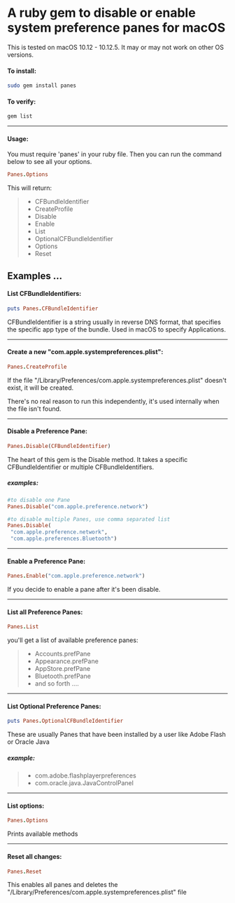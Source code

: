 # A ruby gem to disable or enable system preference panes for macOS

This is tested on macOS 10.12 - 10.12.5. It may or may not work on other OS versions.

#### To install:
```bash
sudo gem install panes
```

#### To verify:
```bash
gem list
```

---
#### Usage:
You must require 'panes' in your ruby file. Then you can run the command below to see all your options.
```ruby
Panes.Options
```
This will return:
> - CFBundleIdentifier
> - CreateProfile
> - Disable
> - Enable
> - List
> - OptionalCFBundleIdentifier
> - Options
> - Reset

## Examples ...

#### List CFBundleIdentifiers:

```ruby
puts Panes.CFBundleIdentifier
```
CFBundleIdentifier is a string usually in reverse DNS format, that specifies the specific app type of the bundle. Used in macOS to specify Applications.

---
#### Create a new "com.apple.systempreferences.plist":
```ruby
Panes.CreateProfile
```
If the file "/Library/Preferences/com.apple.systempreferences.plist" doesn't exist, it will be created.

There's no real reason to run this independently, it's used internally when the file isn't found.

---
#### Disable a Preference Pane:

``` ruby
Panes.Disable(CFBundleIdentifier)
```
The heart of this gem is the Disable method. It takes a specific CFBundleIdentifier or multiple CFBundleIdentifiers.
##### examples:
```ruby
#to disable one Pane
Panes.Disable("com.apple.preference.network")
```
```ruby
#to disable multiple Panes, use comma separated list
Panes.Disable(
 "com.apple.preference.network",
 "com.apple.preferences.Bluetooth")
```
---
#### Enable a Preference Pane:
```ruby
Panes.Enable("com.apple.preference.network")
```
If you decide to enable a pane after it's been disable.

---
#### List all Preference Panes:
```ruby
Panes.List
```
you'll get a list of available preference panes:
> - Accounts.prefPane
> - Appearance.prefPane
> - AppStore.prefPane
> - Bluetooth.prefPane
> - and so forth ....

---
#### List Optional Preference Panes:
```ruby
puts Panes.OptionalCFBundleIdentifier
```
These are usually Panes that have been installed by a user like Adobe Flash or Oracle Java

  ##### example:
> - com.adobe.flashplayerpreferences
> - com.oracle.java.JavaControlPanel

---
#### List options:
```ruby
Panes.Options
```
Prints available methods

---
#### Reset all changes:
```ruby
Panes.Reset
```
This enables all panes and deletes the "/Library/Preferences/com.apple.systempreferences.plist" file
